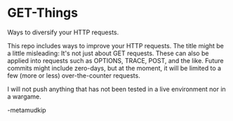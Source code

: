 # GET-Things
Ways to diversify your HTTP requests.

This repo includes ways to improve your HTTP requests. The title might be a little misleading: It's not just about GET requests. These can also be applied into requests such as OPTIONS, TRACE, POST, and the like. Future commits  might include zero-days, but at the moment, it will be limited to a few (more or less) over-the-counter requests.

I will not push anything that has not been tested in a live environment nor in a wargame.

-metamudkip
